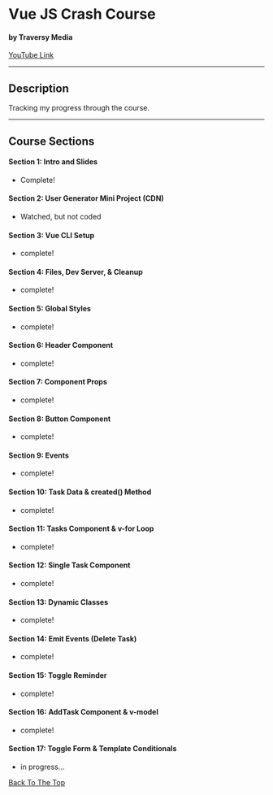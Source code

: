 # Vue JS Crash Course

#### by Traversy Media

[YouTube Link](https://www.youtube.com/watch?v=qZXt1Aom3Cs&t=2169s)

---

## Description

Tracking my progress through the course.

---

## Course Sections

#### Section 1: Intro and Slides

- Complete!

#### Section 2: User Generator Mini Project (CDN)

- Watched, but not coded

#### Section 3: Vue CLI Setup

- complete!

#### Section 4: Files, Dev Server, & Cleanup

- complete!

#### Section 5: Global Styles

- complete!

#### Section 6: Header Component

- complete!

#### Section 7: Component Props

- complete!

#### Section 8: Button Component

- complete!

#### Section 9: Events

- complete!

#### Section 10: Task Data & created() Method

- complete!

#### Section 11: Tasks Component & v-for Loop

- complete!

#### Section 12: Single Task Component

- complete!

#### Section 13: Dynamic Classes

- complete!

#### Section 14: Emit Events (Delete Task)

- complete!

#### Section 15: Toggle Reminder

- complete!

#### Section 16: AddTask Component & v-model

- complete!

#### Section 17: Toggle Form & Template Conditionals

- in progress...

[Back To The Top](#vue-js-crash-course)
